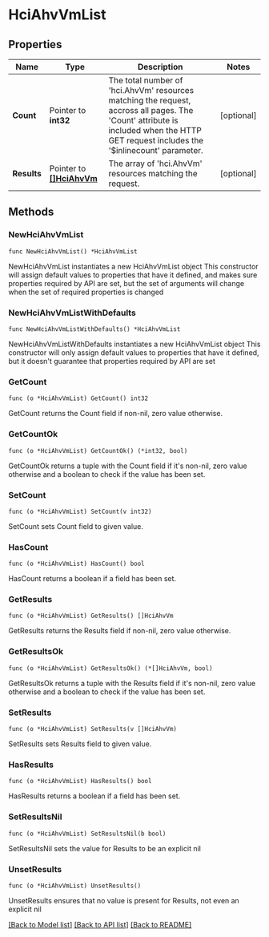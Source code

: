 # HciAhvVmList

## Properties

Name | Type | Description | Notes
------------ | ------------- | ------------- | -------------
**Count** | Pointer to **int32** | The total number of &#39;hci.AhvVm&#39; resources matching the request, accross all pages. The &#39;Count&#39; attribute is included when the HTTP GET request includes the &#39;$inlinecount&#39; parameter. | [optional] 
**Results** | Pointer to [**[]HciAhvVm**](HciAhvVm.md) | The array of &#39;hci.AhvVm&#39; resources matching the request. | [optional] 

## Methods

### NewHciAhvVmList

`func NewHciAhvVmList() *HciAhvVmList`

NewHciAhvVmList instantiates a new HciAhvVmList object
This constructor will assign default values to properties that have it defined,
and makes sure properties required by API are set, but the set of arguments
will change when the set of required properties is changed

### NewHciAhvVmListWithDefaults

`func NewHciAhvVmListWithDefaults() *HciAhvVmList`

NewHciAhvVmListWithDefaults instantiates a new HciAhvVmList object
This constructor will only assign default values to properties that have it defined,
but it doesn't guarantee that properties required by API are set

### GetCount

`func (o *HciAhvVmList) GetCount() int32`

GetCount returns the Count field if non-nil, zero value otherwise.

### GetCountOk

`func (o *HciAhvVmList) GetCountOk() (*int32, bool)`

GetCountOk returns a tuple with the Count field if it's non-nil, zero value otherwise
and a boolean to check if the value has been set.

### SetCount

`func (o *HciAhvVmList) SetCount(v int32)`

SetCount sets Count field to given value.

### HasCount

`func (o *HciAhvVmList) HasCount() bool`

HasCount returns a boolean if a field has been set.

### GetResults

`func (o *HciAhvVmList) GetResults() []HciAhvVm`

GetResults returns the Results field if non-nil, zero value otherwise.

### GetResultsOk

`func (o *HciAhvVmList) GetResultsOk() (*[]HciAhvVm, bool)`

GetResultsOk returns a tuple with the Results field if it's non-nil, zero value otherwise
and a boolean to check if the value has been set.

### SetResults

`func (o *HciAhvVmList) SetResults(v []HciAhvVm)`

SetResults sets Results field to given value.

### HasResults

`func (o *HciAhvVmList) HasResults() bool`

HasResults returns a boolean if a field has been set.

### SetResultsNil

`func (o *HciAhvVmList) SetResultsNil(b bool)`

 SetResultsNil sets the value for Results to be an explicit nil

### UnsetResults
`func (o *HciAhvVmList) UnsetResults()`

UnsetResults ensures that no value is present for Results, not even an explicit nil

[[Back to Model list]](../README.md#documentation-for-models) [[Back to API list]](../README.md#documentation-for-api-endpoints) [[Back to README]](../README.md)


